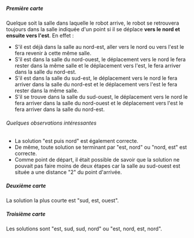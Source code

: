 ##### Première carte

Quelque soit la salle dans laquelle le robot arrive, le robot se retrouvera toujours dans la salle indiquée d'un point si il se déplace **vers le nord et ensuite vers l'est**. En effet :

<ul data-bullet="ti-arrow-right">
  <li>S'il est déjà dans la salle au nord-est, aller vers le nord ou vers l'est le fera revenir à cette même salle.</li>
  <li>S'il est dans la salle du nord-ouest, le déplacement vers le nord le fera rester dans la même salle et le déplacement vers l'est, le fera arriver dans la salle du nord-est.</li>
  <li>S'il est dans la salle du sud-est, le déplacement vers le nord le fera arriver dans la salle du nord-est et le déplacement vers l'est le fera rester dans la même salle. </li>
  <li>S'il se trouve dans la salle du sud-ouest, le déplacement vers le nord le fera arriver dans la salle du nord-ouest et le déplacement vers l'est le fera arriver dans la salle du nord-est.</li>
</ul>

<h6 class="mt24">Quelques observations intéressantes</h6>

<ul data-bullet="ti-info-alt">
  <li>La solution "est puis nord" est également correcte.</li>
  <li>De même, toute solution se terminant par "est, nord" ou "nord, est" est correcte. </li>
  <li>Comme point de départ, il était possible de savoir que la solution ne pouvait pas faire moins de deux étapes car la salle au sud-ouest est située a une distance "2" du point d'arrivée.</li>
</ul>

##### Deuxième carte

La solution la plus courte est "sud, est, ouest".


##### Troisième carte

Les solutions sont "est, sud, sud, nord" ou "est, nord, est, nord".
